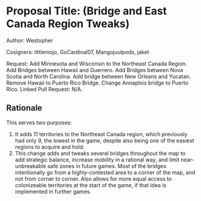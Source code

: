 # Proposal Title: (Bridge and East Canada Region Tweaks)
Author: Westopher

Cosigners: littlemojo, GoCardinal07, Mangojuulpods, jaket 

Request: Add Minnesota and Wisconsin to the Northeast Canada Region. Add Bridges between Hawaii and Guerrero. Add Bridges between Nova Scotia and North Carolina. Add bridge between New Orleans and Yucatan. Remove Hawaii to Puerto Rico Bridge. Change Annaplois bridge to Puerto Rico. 
Linked Pull Request: N/A. 

## Rationale

This serves two purposes:
1. It adds 11 territories to the Northeast Canada region, which previously had only 9, the lowest in the game, despite also being one of the easiest regions to acquire and hold. 
2. This change adds and tweaks several bridges throughout the map to add strategic balance, increase mobility in a rational way, and limit near-unbreakable safe zones in future games. Most of the bridges intentionally go from a highly-contested area to a corner of the map, and not from corner to corner. Also allows for more equal access to colonizeable territories at the start of the game, if that idea is implemented in further games.
